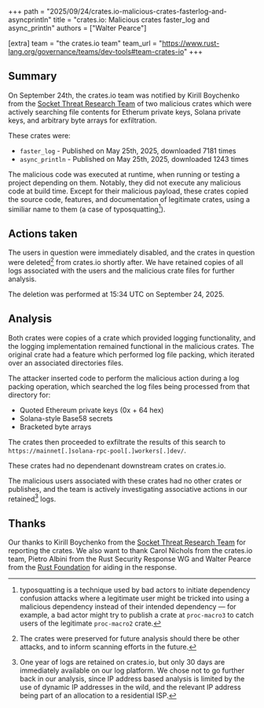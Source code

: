 +++
path = "2025/09/24/crates.io-malicious-crates-fasterlog-and-asyncprintln"
title = "crates.io: Malicious crates faster_log and async_println"
authors = ["Walter Pearce"]

[extra]
team = "the crates.io team"
team_url = "https://www.rust-lang.org/governance/teams/dev-tools#team-crates-io"
+++

## Summary

On September 24th, the crates.io team was notified by Kirill Boychenko from the [Socket Threat Research Team][socket] of two malicious crates which were actively searching file contents for Etherum private keys, Solana private keys, and arbitrary byte arrays for exfiltration.

These crates were:
- `faster_log` - Published on May 25th, 2025, downloaded 7181 times
- `async_println` - Published on May 25th, 2025, downloaded 1243 times

The malicious code was executed at runtime, when running or testing a project depending on them. Notably, they did not execute any malicious code at build time. Except for their malicious payload, these crates copied the source code, features, and documentation of legitimate crates, using a similiar name to them (a case of typosquatting[^typosquatting]).


## Actions taken

The users in question were immediately disabled, and the crates in question were deleted[^deletion] from crates.io shortly after. We have retained copies of all logs associated with the users and the malicious crate files for further analysis.

The deletion was performed at 15:34 UTC on September 24, 2025.

## Analysis

Both crates were copies of a crate which provided logging functionality, and the logging implementation remained functional in the malicious crates. The original crate had a feature which performed log file packing, which iterated over an associated directories files.

The attacker inserted code to perform the malicious action during a log packing operation, which searched the log files being processed from that directory for:

- Quoted Ethereum private keys (0x + 64 hex)
- Solana-style Base58 secrets
- Bracketed byte arrays

The crates then proceeded to exfiltrate the results of this search to `https://mainnet[.]solana-rpc-pool[.]workers[.]dev/`.

These crates had no dependenant downstream crates on crates.io.

The malicious users associated with these crates had no other crates or publishes, and the team is actively investigating associative actions in our retained[^retention] logs.

## Thanks

Our thanks to Kirill Boychenko from the [Socket Threat Research Team][socket] for reporting the crates. We also want to thank Carol Nichols from the crates.io team, Pietro Albini from the Rust Security Response WG and Walter Pearce from the [Rust Foundation][foundation] for aiding in the response.

[^deletion]: The crates were preserved for future analysis should there be other attacks, and to inform scanning efforts in the future.
[^retention]: One year of logs are retained on crates.io, but only 30 days are immediately available on our log platform. We chose not to go further back in our analysis, since IP address based analysis is limited by the use of dynamic IP addresses in the wild, and the relevant IP address being part of an allocation to a residential ISP.
[^typosquatting]: typosquatting is a technique used by bad actors to initiate dependency confusion attacks where a legitimate user might be tricked into using a malicious dependency instead of their intended dependency — for example, a bad actor might try to publish a crate at `proc-macro3` to catch users of the legitimate `proc-macro2` crate.

[foundation]: https://foundation.rust-lang.org/
[init]: https://foundation.rust-lang.org/news/2022-09-13-rust-foundation-establishes-security-team/
[socket]: https://www.socket.dev/
